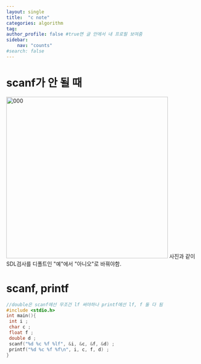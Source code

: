 ```yaml
---
layout: single
title:  "c note"
categories: algorithm
tag: 
author_profile: false #true면 글 안에서 내 프로필 보여줌
sidebar:
    nav: "counts"
#search: false
---
```


# scanf가 안 될 때
<img width="428" alt="000" src="https://github.com/jwjungwoo/jwjungwoo.github.io/assets/140131247/2fd2d297-9443-4d09-849c-98621679f84e">   
사진과 같이 SDL검사를 디폴트인 "예"에서 "아니오"로 바꿔야함.

# scanf, printf

```c
//double은 scanf에선 무조건 lf 써야하나 printf에선 lf, f 둘 다 됨
#include <stdio.h>
int main(){ 
 int i ;
 char c ;
 float f ;
 double d ; 
 scanf("%d %c %f %lf", &i, &c, &f, &d) ;
 printf("%d %c %f %f\n", i, c, f, d) ;
}
```



